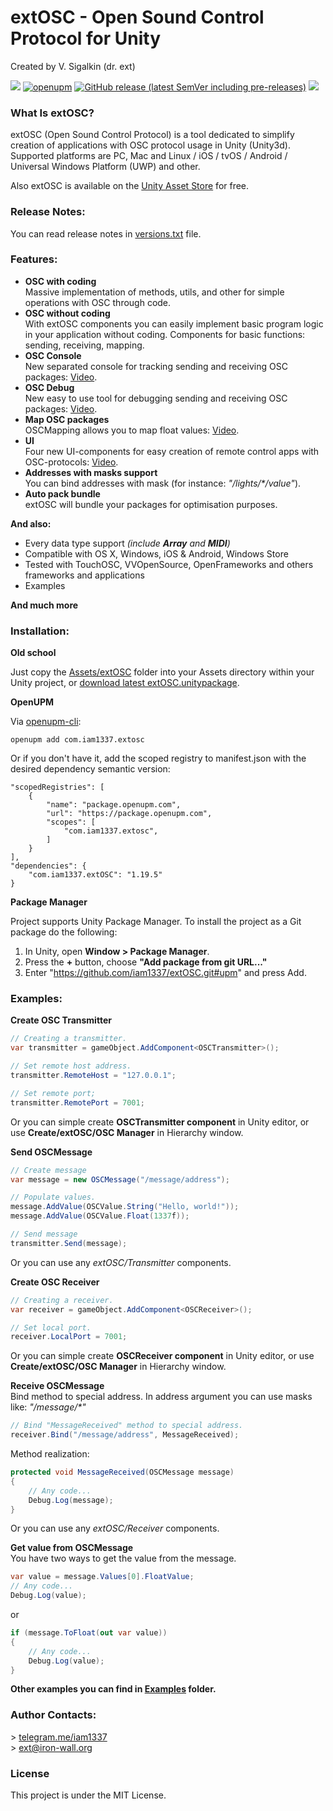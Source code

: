 # extOSC - Open Sound Control Protocol for Unity

Created by V. Sigalkin (dr. ext)

![](https://img.shields.io/badge/unity-2018.3%20or%20later-green.svg)
[![openupm](https://img.shields.io/npm/v/com.iam1337.extosc?label=openupm&registry_uri=https://package.openupm.com)](https://openupm.com/packages/com.iam1337.extosc/)
[![GitHub release (latest SemVer including pre-releases)](https://img.shields.io/github/v/release/iam1337/extOSC?include_prereleases)](https://github.com/iam1337/extOSC/releases)
[![](https://img.shields.io/github/license/iam1337/extOSC.svg)](https://github.com/Iam1337/extOSC/blob/master/LICENSE)

### What Is extOSC?
extOSC (Open Sound Control Protocol) is a tool dedicated to simplify creation of applications with OSC protocol usage in Unity (Unity3d). Supported platforms are PC, Mac and Linux / iOS / tvOS / Android / Universal Windows Platform (UWP) and other.

Also extOSC  is available on the [Unity Asset Store](http://u3d.as/ADA) for free.

### Release Notes:

You can read release notes in [versions.txt](Assets/extOSC/versions.txt) file.

### Features:

- **OSC with coding**<br>
Massive implementation of methods, utils, and other for simple operations with OSС through code.
- **OSC without coding**<br>
With extOSC components you can easily implement basic program logic in your application without coding. Components for basic functions: sending, receiving, mapping.
- **OSC Console**<br>
New separated console for tracking sending and receiving OSC packages:
[Video](https://www.youtube.com/watch?v=ihVw6v2Meto).
- **OSC Debug**<br>
New easy to use tool for debugging sending and receiving OSC packages:
[Video](https://www.youtube.com/watch?v=PU2oSwbbliE).
- **Map OSC packages**<br>
OSCMapping allows you to map float values:
[Video](https://www.youtube.com/watch?v=73Hjglgx6ss).
- **UI**<br>
Four new UI-components for easy creation of remote control apps with OSC-protocols:
[Video](https://www.youtube.com/watch?v=phV4Y8Go0_U).
- **Addresses with masks support**<br>
You can bind addresses with mask (for instance: *"/lights/\*/value"*).
- **Auto pack bundle**<br>
extOSC will bundle your packages for optimisation purposes.

**And also:**

- Every data type support *(include **Array** and **MIDI**)*
- Compatible with OS X, Windows, iOS & Android, Windows Store
- Tested with TouchOSC, VVOpenSource, OpenFrameworks and others frameworks and applications
- Examples

**And much more**

### Installation:
**Old school**

Just copy the [Assets/extOSC](Assets/extOSC) folder into your Assets directory within your Unity project, or [download latest extOSC.unitypackage](https://github.com/iam1337/extOSC/releases).

**OpenUPM**

Via [openupm-cli](https://github.com/openupm/openupm-cli):<br>
```
openupm add com.iam1337.extosc
```

Or if you don't have it, add the scoped registry to manifest.json with the desired dependency semantic version:
```
"scopedRegistries": [
	{
		"name": "package.openupm.com",
		"url": "https://package.openupm.com",
		"scopes": [
			"com.iam1337.extosc",
		]
	}
],
"dependencies": {
	"com.iam1337.extOSC": "1.19.5"
}
```

**Package Manager**

Project supports Unity Package Manager. To install the project as a Git package do the following:

1. In Unity, open **Window > Package Manager**.
2. Press the **+** button, choose **"Add package from git URL..."**
3. Enter "https://github.com/iam1337/extOSC.git#upm" and press Add.

### Examples:
**Create OSC Transmitter**<br>
```c#
// Creating a transmitter.
var transmitter = gameObject.AddComponent<OSCTransmitter>();

// Set remote host address.
transmitter.RemoteHost = "127.0.0.1";    

// Set remote port;
transmitter.RemotePort = 7001;         
```
Or you can simple create **OSCTransmitter component** in Unity editor, or use **Create/extOSC/OSC Manager** in Hierarchy window.

**Send OSCMessage**<br>
```c#
// Create message
var message = new OSCMessage("/message/address");

// Populate values.
message.AddValue(OSCValue.String("Hello, world!"));
message.AddValue(OSCValue.Float(1337f));

// Send message
transmitter.Send(message);      
```
Or you can use any *extOSC/Transmitter* components.

**Create OSC Receiver**<br>
```c#
// Creating a receiver.
var receiver = gameObject.AddComponent<OSCReceiver>(); 

// Set local port.
receiver.LocalPort = 7001;            
```
Or you can simple create **OSCReceiver component** in Unity editor, or use **Create/extOSC/OSC Manager** in Hierarchy window.

**Receive OSCMessage**<br>
Bind method to special address. In address argument you can use masks like: *"/message/\*"*
```c#
// Bind "MessageReceived" method to special address.
receiver.Bind("/message/address", MessageReceived);     
```
Method realization:
```c#
protected void MessageReceived(OSCMessage message)
{
	// Any code...
	Debug.Log(message);
}
```
Or you can use any *extOSC/Receiver* components.<br>

**Get value from OSCMessage**<br>
You have two ways to get the value from the message.
```c#
var value = message.Values[0].FloatValue;
// Any code...
Debug.Log(value);
```
or
```c#
if (message.ToFloat(out var value))  
{
	// Any code...
	Debug.Log(value);
}
```

**Other examples you can find in [Examples](Assets/extOSC/Examples) folder.**

### Author Contacts:
\> [telegram.me/iam1337](http://telegram.me/iam1337) <br>
\> [ext@iron-wall.org](mailto:ext@iron-wall.org)

### License
This project is under the MIT License.

